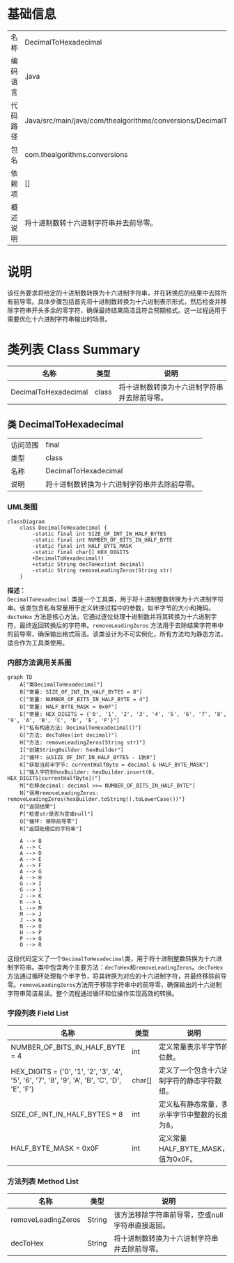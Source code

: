 # 基础信息

|      |      |
|------|------|
| 名称 | DecimalToHexadecimal |
| 编码语言 | .java |
| 代码路径 | Java/src/main/java/com/thealgorithms/conversions/DecimalToHexadecimal.java |
| 包名 | com.thealgorithms.conversions |
| 依赖项 | [] |
| 概述说明 | 将十进制数转十六进制字符串并去前导零。 |

# 说明

该任务要求将给定的十进制数转换为十六进制字符串，并在转换后的结果中去除所有前导零。具体步骤包括首先将十进制数转换为十六进制表示形式，然后检查并移除字符串开头多余的零字符，确保最终结果简洁且符合预期格式。这一过程适用于需要优化十六进制字符串输出的场景。

# 类列表 Class Summary

| 名称   | 类型  | 说明 |
|-------|------|-------------|
| DecimalToHexadecimal | class | 将十进制数转换为十六进制字符串并去除前导零。 |



## 类 DecimalToHexadecimal

|      |      |
|------|------|
| 访问范围 | final |
| 类型 | class |
| 名称 | DecimalToHexadecimal |
| 说明 | 将十进制数转换为十六进制字符串并去除前导零。 |


### UML类图

```mermaid
classDiagram
    class DecimalToHexadecimal {
        -static final int SIZE_OF_INT_IN_HALF_BYTES
        -static final int NUMBER_OF_BITS_IN_HALF_BYTE
        -static final int HALF_BYTE_MASK
        -static final char[] HEX_DIGITS
        +DecimalToHexadecimal()
        +static String decToHex(int decimal)
        -static String removeLeadingZeros(String str)
    }
```

**描述：**  
`DecimalToHexadecimal` 类是一个工具类，用于将十进制整数转换为十六进制字符串。该类包含私有常量用于定义转换过程中的参数，如半字节的大小和掩码。`decToHex` 方法是核心方法，它通过逐位处理十进制数并将其转换为十六进制字符，最终返回转换后的字符串。`removeLeadingZeros` 方法用于去除结果字符串中的前导零，确保输出格式简洁。该类设计为不可实例化，所有方法均为静态方法，适合作为工具类使用。


### 内部方法调用关系图

```mermaid
graph TD
    A["类DecimalToHexadecimal"]
    B["常量: SIZE_OF_INT_IN_HALF_BYTES = 8"]
    C["常量: NUMBER_OF_BITS_IN_HALF_BYTE = 4"]
    D["常量: HALF_BYTE_MASK = 0x0F"]
    E["常量: HEX_DIGITS = {'0', '1', '2', '3', '4', '5', '6', '7', '8', '9', 'A', 'B', 'C', 'D', 'E', 'F'}"]
    F["私有构造方法: DecimalToHexadecimal()"]
    G["方法: decToHex(int decimal)"]
    H["方法: removeLeadingZeros(String str)"]
    I["创建StringBuilder: hexBuilder"]
    J["循环: 从SIZE_OF_INT_IN_HALF_BYTES - 1到0"]
    K["获取当前半字节: currentHalfByte = decimal & HALF_BYTE_MASK"]
    L["插入字符到hexBuilder: hexBuilder.insert(0, HEX_DIGITS[currentHalfByte])"]
    M["右移decimal: decimal >>= NUMBER_OF_BITS_IN_HALF_BYTE"]
    N["调用removeLeadingZeros: removeLeadingZeros(hexBuilder.toString().toLowerCase())"]
    O["返回结果"]
    P["检查str是否为空或null"]
    Q["循环: 移除前导零"]
    R["返回处理后的字符串"]

    A --> B
    A --> C
    A --> D
    A --> E
    A --> F
    A --> G
    A --> H
    G --> I
    G --> J
    J --> K
    K --> L
    L --> M
    M --> J
    J --> N
    N --> O
    H --> P
    P --> Q
    Q --> R
```

这段代码定义了一个`DecimalToHexadecimal`类，用于将十进制整数转换为十六进制字符串。类中包含两个主要方法：`decToHex`和`removeLeadingZeros`。`decToHex`方法通过循环处理每个半字节，将其转换为对应的十六进制字符，并最终移除前导零。`removeLeadingZeros`方法用于移除字符串中的前导零，确保输出的十六进制字符串简洁易读。整个流程通过循环和位操作实现高效的转换。

### 字段列表 Field List

| 名称  | 类型  | 说明 |
|-------|-------|------|
| NUMBER_OF_BITS_IN_HALF_BYTE = 4 | int | 定义常量表示半字节的位数。 |
| HEX_DIGITS = {'0', '1', '2', '3', '4', '5', '6', '7', '8', '9', 'A', 'B', 'C', 'D', 'E', 'F'} | char[] | 定义了一个包含十六进制字符的静态字符数组。 |
| SIZE_OF_INT_IN_HALF_BYTES = 8 | int | 定义私有静态常量，表示半字节中整数的长度为8。 |
| HALF_BYTE_MASK = 0x0F | int | 定义常量HALF_BYTE_MASK，值为0x0F。 |

### 方法列表 Method List

| 名称  | 类型  | 说明 |
|-------|-------|------|
| removeLeadingZeros | String | 该方法移除字符串前导零，空或null字符串直接返回。 |
| decToHex | String | 将十进制数转换为十六进制字符串并去除前导零。 |




